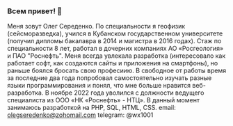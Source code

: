 ### Всем привет! 👋

Меня зовут Олег Середенко. 
По специальности я геофизик (сейсморазведкa), учился в Кубанском государственном университете (получил дипломы бакалавра в 2014 и магистра в 2016 годах).
Стаж по специальности 8 лет, работал в дочерних компаниях АО «Росгеология» и ПАО "Роснефть". 
Меня всегда увлекала разработка (интересовало как работает софт, как создаются сайты и приложения на смартфоны), но раньше боялся бросать свою професиию.
В свободное от работы время за последние два года попробовал самостоятельно изучать разные языки программирования и понял, что мне
больше нравится веб-разработка. 
В ноябре 2022 года уволился с должности ведущего специалиста из ООО «НК «Роснефть» - НТЦ».
В данный момент занимаюсь разработкой на PHP, SQL, HTML, CSS.
email: olegseredenko@zohomail.com
telegram: @wx1001

